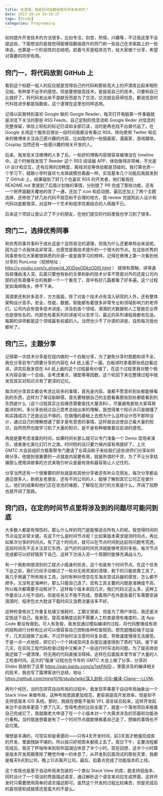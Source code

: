 ```yaml
---
title: 在滴滴，我是如何指数级提升开发技术的？
date: 2017-10-24 19:16:27
tags: [Study]
categories: Programming
---
```


如何提升开发技术的方法很多，比如专注，刻苦，热情，兴趣等，不过我这里不会提这些，下面想说的是我觉得能够指数级提升的窍门和一些自己在求索路上的一些体会，也算是一个阶段性的总结吧。趁着今天是程序员节，给大家做个分享，希望对需要的同学有用。

 
## 窍门一，将代码放到 GitHub 上
 
看到这个标题一般人的反应就是觉得自己的代码和那些高大上的开源库比起来相形见绌，有种拿不出手的感觉。但是要想提高技术，是提高自己的技术，只要和自己比就好了。将代码发出来不是献丑而是为了交流，交流就会获得信息，都说信息时代科技进步都是指数级，这个道理在这里也同样适用。
 
记得以前我特别喜欢 Google 做的 Google Reader，每天打开电脑第一件事器就是浏览下关注的那些 RSS Feeds，自己定制的信息流和 Google Reder 对信息的完整保留，体验上轻松的标记已读和全部已读，当时是再也找不出替代品了。在 Google 关闭这个服务后很长一段时间我都没有看过 RSS，转向使用 Twitter 和后来的微博来关注自己感兴趣的内容，比如国内的一些插画家，漫画家，游戏媒体，Cosplay 当然还有一些感兴趣的相关开发的人。
 
后来，我发现关注微博的人多了后，一些好的博客内容很容易被埋没在 timeline 中。这个时候我发现了 Reeder 这个 RSS 阅读器 APP，体验做得非常棒，不光是 UI 设计和交互，还有应用的流畅度，离线浏览等体验都是顶级的。我打算也弄一个学习下，就跟小学时喜欢七龙珠就模仿着画一样。实现基本几个功能后我就发到了 GitHub 上，结果碰到了好几个也喜欢 RSS 的开发者，他们看我在 README.md 里提到了后面计划做的事情，分别提了 PR 完成了那些功能，还有一个把界面翻天覆地的改了一通，还加了 icon 和启动图，最后还加上了两个主题选择，还修改了好几处代码不规范和不合理的地方，我 review 完就知此人设计和代码功底都很深，对这样一个艺术和程序完美结合的人佩服不已。
 
后来这个项目让我认识了不少的朋友，在他们提交的代码里我也学习到了很多。
 

## 窍门二，选择优秀同事
 
和优秀同事共事利于成长这是个显而易见的道理，但我为什么还要单拎出来说呢。因为这个点我体会非常深，也感觉是我技术提升的一个很大的节点。在这些优秀的同事里有位大家都很熟悉的孙源一直是我学习的榜样。记得在微博上第一次看到他分享的 RunLoop（视频地址：<http://v.youku.com/v_show/id_XODgxODkzODI0.html> ） 就很有感触，讲得通俗易懂由浅入深，后面只要他有新的文章和新的技术分享不管是对外的还是公司内部的还有直播平台的我都一个一个看完了，其中有好几篇都看了好多遍。这个过程犹如海绵吸水，停不下来。
 
滴滴里还有好多高手，方方面面，除了对各个技术点有深入研究的人外，还有整体架构设计高手。安全，性能，数据，智能都有着很多非常专业和领域影响力的老师们，公司内会有很多技术讲座，涉及到各个领域，滴滴的大数据和人工智能在业界也是很有名的，内部也有着系列的讲座可以去学习，最近的系列课程我都有在追。每期的讲师都是这个领域最有权威的人。当然也少不了孙源的讲座，自热每次我也都听了。
 

## 窍门三，主题分享
 
记得第一次技术分享是在组内做的一个白板分享，为了避免分享时跑题和讲不全，我在分享前专门把要分享的内容在 A4 纸上画了一遍。白板讲时拿着那张纸边看边讲，讲完后我发现在 A4 纸上画的这个过程最有价值了，在这个过程里我对整个相关内容会做一个总结，会考虑重点，铺垫等等因数，这个轮回下来在整理过程中我发现其实对知识点有了更深的记忆。
 
每次的分享其实都会考虑比较多的事情，首先是内容。谁都不愿意听到处都能够看到的东西，这样为了保证新鲜感，首先要根据自己的主题看看那些到处都能看到的东西是什么（这个过程其实比较痛苦需要查找大量资料），尽量避免那些大家耳熟能详的料，多分享些经过自己思考总结出来的理解，我觉得某个知识点只是搞懂了和实践成功了还是远远不够的，在搞懂的基础上去想为什么这样设计而不那样设计，通过自己的理解想通了那才是有意思的事情。这样就会迫使自己看大量的知识，自然而然也就学习到了大量的知识，是不是有种被推着往前进的感觉。
 
再就是要考虑准备的时间，如果时间长那么就可以专门准备一个 Demo 现场来演示，或者美化美化幻灯片之类。时间短的话只要力保内容有用就好了。上次 GMTC 大会前组织方极客帮专门邀请了左耳朵耗子来给我们这些讲师们分享如何做分享。他提到很重要的一点就是内容要有用，就是所谓的干货，为了不让分享枯燥那么使用讲故事的方式来吸引听众是最有效和最容易让人记住的。
 
分享当然还有一个很重要的好处就是和其他分享者还有听众交朋友，每次分享都会遇见很多人，新朋友老朋友，还有不同公司的人，能够了解到其它公司正在做什么，他们的成果和他们正在攻克的难题，了解现在流行的方案是什么。开阔了视野也就开阔了思路。
 

## 窍门四，在定的时间节点里将涉及到的问题尽可能问到底
 
大多数人都是有惰性的，那么什么样的窍门是能够适合所有人的呢。我觉得时间的节点设定非常关键。先说下什么是时间节点呢？比如某版本需求提测时间点，再比如某次分享的时间点。有了这个时间点，就可以在节点时间到达前将问题考究透，这段时间先不去关注其它东西，运气好的话时间充沛就能够考究的多些。每次节点完成都可以好好犒劳下自己，这样下次进入另一个周期时能够充满战斗力。

有一个我影响很深刻的工程大小瘦身的任务，这个也是有个时间节点。在这个任务下达之前，我们已经手动做过了一轮对无用资源的清理，剩下的只能依靠工具了。我几乎用遍了所有相关工具，当时有种孙悟空在东海龙宫试兵器的感觉，怎么都不顺手。又没有定海神针，那么只能自己造了。现有工具主要的问题是准确度不高，所以每次都需要手动核对下，这样每个版本来回几次，我们代码又这么多，这种工作量会让人吃不消的。但是任务又不能不完成，想着用户在外面急着打车需要安装滴滴时，程序包太大耽误下载时间又浪费流量该多不好。

这种检查核对工作重复枯燥又很耗时，工期又很紧，但是为了用户体验，我还是决定挑战下自己。我发现，提高准确度达到不需要人工检查是很有难度的，连 App Code 都没有做到。可人有急智，我发现通过模拟编译的过程，将代码整理成有效的结构进行分析和比对可以很容易自己控制各种检查规则。想完就撸起袖子加油干，几天后就做了出来。不过开始时没注意时间复杂度，导致速度慢得无法接受。于是一点一点地抠，把它们一个个转成空间复杂度后速度得到了质的飞跃。接下来几天，在实际工程代码检查过程中又解决了一些运行时写法的问题。为了提高体验我还做了一键清理，将无用的代码直接注释掉。这样在后面版本里节省了大量的人工检查时间。这次的“瘦身”过程也在今年的 GMTC 大会上做了分享，分享的 Slides 我放到了这里 <https://pan.baidu.com/s/1skPAIID> 。里面涉及的编译相关的技术，我也写了篇博客进行总结，地址：<https://github.com/ming1016/study/wiki/深入剖析-iOS-编译-Clang---LLVM>。

再列个经历，当时在研究自动布局的过程中，我发现苹果基于自动布局抽象出一个 Stack View 来做布局，这种布局思路更加规范，更容易提高开发效率，但是却不支持低版本 iOS 系统。那时，我就在想能不能和 VFL 语言结合起来，这样开发起来岂不会效率更高？想了几天，觉得考虑的比较全面了，就差一个落地项目来推着自己完成它了，我就跟老大申请了在一个小版本对一个大需求涉及的页面和功能进行重构。当时就是想着是有了一个时间节点就能够推着自己走了，想做的事情也不会烂尾。

理想是丰满的，可现实却是骨感的——只有4天开发时间，前3天我才勉强完成库的开发，里面残缺不堪的，所以我只好把周末都搭上去了。周日下午，主要流程都完成后，我买了杯咖啡来到软件园湖边休息了半个小时。现在回想，这半个小时算是版本开发周期里除了睡觉外唯一的休息了。从开发到后面测试的那些天里，我都是每天6点到公司，晚上12点离开公司。最后，掐着点完成了功能版本的上线。

这个库我也是基于自动布局来包装的一个类似 Stack View 的库，能支持低版本，同时设计了一个简洁的界面描述语言，通过解析这个语言来对应生成界面，这样开发时只需要使用简单的语言描述即可。虽然这个开发的过程比较痛苦，但是完成后的喜悦感和成就感还是蛮大的不是么。